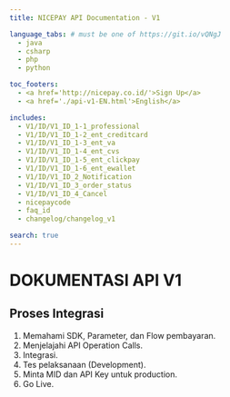 ```yaml
---
title: NICEPAY API Documentation - V1

language_tabs: # must be one of https://git.io/vQNgJ
  - java
  - csharp
  - php
  - python

toc_footers:
  - <a href='http://nicepay.co.id/'>Sign Up</a>
  - <a href='./api-v1-EN.html'>English</a>

includes:
  - V1/ID/V1_ID_1-1_professional
  - V1/ID/V1_ID_1-2_ent_creditcard
  - V1/ID/V1_ID_1-3_ent_va
  - V1/ID/V1_ID_1-4_ent_cvs
  - V1/ID/V1_ID_1-5_ent_clickpay
  - V1/ID/V1_ID_1-6_ent_ewallet
  - V1/ID/V1_ID_2_Notification
  - V1/ID/V1_ID_3_order_status
  - V1/ID/V1_ID_4_Cancel
  - nicepaycode
  - faq_id
  - changelog/changelog_v1

search: true
---
```

# DOKUMENTASI API V1

## Proses Integrasi
<ol type="1">
  <li>Memahami SDK, Parameter, dan Flow pembayaran.</li>
  <li>Menjelajahi API Operation Calls.</li>
  <li>Integrasi.</li>
  <li>Tes pelaksanaan (Development).</li>
  <li>Minta MID dan API Key untuk production.</li>
  <li>Go Live.</li>
</ol>
